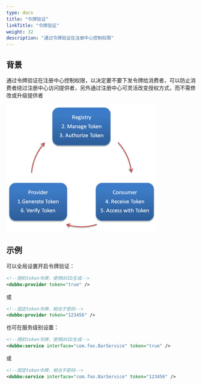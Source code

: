 ```yaml
---
type: docs
title: "令牌验证"
linkTitle: "令牌验证"
weight: 32
description: "通过令牌验证在注册中心控制权限"
---
```

## 背景
通过令牌验证在注册中心控制权限，以决定要不要下发令牌给消费者，可以防止消费者绕过注册中心访问提供者，另外通过注册中心可灵活改变授权方式，而不需修改或升级提供者

![/user-guide/images/dubbo-token.jpg](/imgs/user/dubbo-token.jpg)

## 示例
可以全局设置开启令牌验证：

```xml
<!--随机token令牌，使用UUID生成-->
<dubbo:provider token="true" />
```
或

```xml
<!--固定token令牌，相当于密码-->
<dubbo:provider token="123456" />
```

也可在服务级别设置：

```xml
<!--随机token令牌，使用UUID生成-->
<dubbo:service interface="com.foo.BarService" token="true" />
```
或

```xml
<!--固定token令牌，相当于密码-->
<dubbo:service interface="com.foo.BarService" token="123456" />
```
